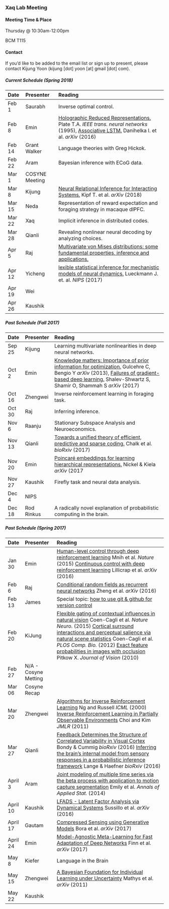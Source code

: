 ### Xaq Lab Meeting




#### Meeting Time & Place

Thursday @ 10:30am-12:00pm

BCM T115

#### Contact

If you’d like to be added to the email list or sign up to present, please contact Kijung Yoon (kijung [dot] yoon [at] gmail [dot] com).



##### Current Schedule (Spring 2018)

| Date     | Presenter            | Reading                                  |
| :------- | :------------------- | :--------------------------------------- |
| Feb 1    | Saurabh              | Inverse optimal control. |
| Feb 8    | Emin                 | [Holographic Reduced Representations.](http://ieeexplore.ieee.org/document/377968/) Plate T.A. *IEEE trans. neural networks* (1995), [Associative LSTM.](https://arxiv.org/pdf/1602.03032.pdf) Danihelka I. et al. *arXiv* (2016) |
| Feb 14   | Grant Walker         | Language theories with Greg Hickok. |
| Feb 22   | Aram                 | Bayesian inference with ECoG data.                |
| Mar 1    | COSYNE Meeting               |                                                   |
| Mar 8    | Kijung               | [Neural Relational Inference for Interacting Systems.](https://arxiv.org/pdf/1802.04687.pdf) Kipf T. et al. *arXiv* (2018)                                         |
| Mar 15   | Neda                 | Representation of reward expectation and foraging strategy in macaque dlPFC.                      |
| Mar 22   | Xaq                  | Implicit inference in distributed codes.                          |
| Mar 28   | Qianli               | Revealing nonlinear neural decoding by analyzing choices.         |
| Apr 5    | Raj                  | [Multivariate von Mises distributions: some fundamental properties, inference and applications.](http://reports-archive.adm.cs.cmu.edu/anon/lane/CMU-CB-11-101.pdf)              |
| Apr 12    | Yicheng           | [lexible statistical inference for mechanistic models of neural dynamics.](https://arxiv.org/pdf/1711.01861.pdf) Lueckmann J. et. al. *NIPS* (2017)             |
| Apr 19    | Wei           |              |
| Apr 26    | Kaushik           |              |

##### Past Schedule (Fall 2017)

| Date     | Presenter            | Reading                                  |
| :------- | :------------------- | :--------------------------------------- |
| Sep 25   | Kijung               | Learning multivariate nonlinearities in deep neural networks. |
| Oct 2    | Emin                 | [Knowledge matters: Importance of prior information for optimization.](https://arxiv.org/abs/1301.4083) Gulcehre C, Bengio Y *arXiv* (2013), [Failures of gradient-based deep learning.](https://arxiv.org/abs/1703.07950) Shalev-Shwartz S, Shamir O, Shammah S *arXiv* (2017) |
| Oct 16   | Zhengwei             | Inverse reinforcement learning in foraging task. |
| Oct 30   | Raj                  | Inferring inference.                             |
| Nov 6    | Raanju               | Stationary Subspace Analysis and Neuroeconomics.  |
| Nov 13   | Qianli               | [Towards a unified theory of efficient, predictive and sparse coding.](https://www.biorxiv.org/content/early/2017/06/20/152660) Chalk et al. *bioRxiv* (2017)                                         |
| Nov 20   | Emin                 | [Poincaré embeddings for learning hierarchical representations.](https://arxiv.org/abs/1705.08039) Nickel & Kiela *arXiv* (2017                      |
| Nov 27   | Kaushik              | Firefly task and neural data analysis.           |
| Dec 4    | NIPS                 |                                          |
| Dec 18   | Rod Rinkus           | A radically novel explanation of probabilistic computing in the brain. |

##### Past Schedule (Spring 2017)

| Date     | Presenter            | Reading                                  |
| :------- | :------------------- | :--------------------------------------- |
| Jan 30   | Emin                 | [Human-level control through deep reinforcement learning](http://www.nature.com/nature/journal/v518/n7540/abs/nature14236.html) Mnih et al. *Nature* (2015)  [Continuous control with deep reinforcement learning](https://arxiv.org/abs/1509.02971) Lillicrap et al. *arXiv* (2016) |
| Feb 6    | Raj                  | [Conditional random fields as recurrent neural networks](https://arxiv.org/pdf/1502.03240.pdf) Zheng et al. *arXiv* (2016) |
| Feb 13   | James                | Special topic: [how to use git & github for version control](https://github.com/XaqLab/GitHub-Intro/blob/master/GitHub_Intro.pdf) |
| Feb 20   | KiJung               | [Flexible gating of contextual influences in natural vision](http://www.cnbc.cmu.edu/braingroup/papers/coen-cagli_etal_2015.pdf) Coen-Cagli et al. *Nature Neuro.* (2015) [Cortical surround interactions and perceptual salience via natural scene statistics](http://journals.plos.org/ploscompbiol/article/file?id=10.1371/journal.pcbi.1002405&type=printable) Coen-Cagli et al. *PLOS Comp. Bio.* (2012) [Exact feature probabilities in images with occlusion](http://xaqlab.com/wp-content/uploads/2015/12/ExactFeatureProbabilities.pdf) Pitkow X. *Journal of Vision* (2010) |
| Feb 27   | N/A - Cosyne Metting |                                          |
| Mar 06   | Cosyne Recap         |                                          |
| Mar 20   | Zhengwei             |[Algorithms for Inverse Reinforcement Learning](http://ai.stanford.edu/~ang/papers/icml00-irl.pdf) Ng and Russell *ICML* (2000) [Inverse Reinforcement Learning in Partially Observable Environments](http://www.jmlr.org/papers/volume12/choi11a/choi11a.pdf) Choi and Kim *JMLR* (2011)                                          |
| Mar 27   | Qianli               |[Feedback Determines the Structure of Correlated Variability in Visual Cortex](http://biorxiv.org/content/biorxiv/early/2016/12/23/086256.full.pdf) Bondy & Cummig *bioRxiv* (2016) [Inferring the brain’s internal model from sensory responses in a probabilistic inference framework](http://biorxiv.org/content/biorxiv/early/2016/12/23/081661.full.pdf) Lange & Haefner *bioRxiv* (2016)                                        |
| April 3  | Aram                 |[Joint modeling of multiple time series via the beta process with application to motion capture segmentation](https://arxiv.org/abs/1308.4747) Emily et al. *Annals of Applied Stat.* (2014)                                         |
| April 10 | Kaushik              |[LFADS - Latent Factor Analysis via Dynamical Systems](https://arxiv.org/pdf/1608.06315v1.pdf) Sussillo et al. *arXiv* (2016)                                         |
| April 17 | Gautam                  |[Compressed Sensing using Generative Models](https://arxiv.org/abs/1703.03208) Bora et al. *arXiv* (2017)                                          |
| April 24 | Emin                  |[Model-Agnostic Meta-Learning for Fast Adaptation of Deep Networks](https://arxiv.org/pdf/1703.03400.pdf) Finn et al. *arXiv* (2017)                                          |
| May 8 | Kiefer                  |Language in the Brain                                          |
| May 15 | Zhengwei                  |[A Bayesian Foundation for Individual Learning under Uncertainty](http://journal.frontiersin.org/article/10.3389/fnhum.2011.00039/full) Mathys et al. *arXiv* (2011) |
| May 22 | Kaushik                  |                                          |



